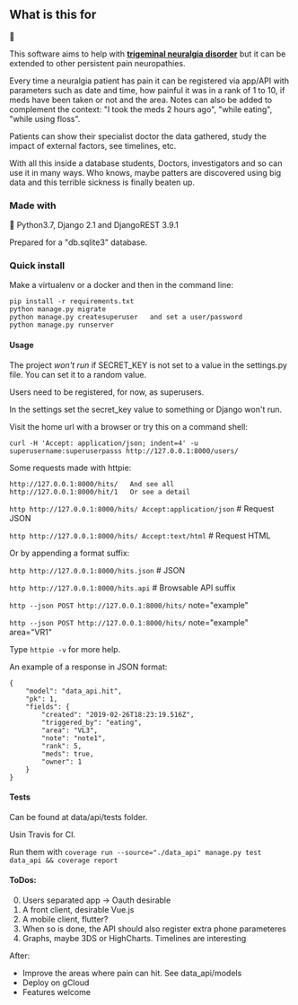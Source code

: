 What is this for
----------------

:hospital:

This software aims to help with [**trigeminal neuralgia disorder**](https://www.ninds.nih.gov/Disorders/Patient-Caregiver-Education/Fact-Sheets/Trigeminal-Neuralgia-Fact-Sheet) but it can be extended to other persistent pain neuropathies.

Every time a neuralgia patient has pain it can be registered via app/API with parameters such as date and time, how painful it was in a rank of 1 to 10, if meds have been taken or not and the area.
Notes can also be added to complement the context: "I took the meds 2 hours ago", "while eating", "while using floss".

Patients can show their specialist doctor the data gathered, study the impact of external factors, see timelines, etc.

With all this inside a database students, Doctors, investigators and so can use it in many ways. Who knows, maybe patters are discovered using big data and this terrible sickness is finally beaten up.

### Made with

:snake:  Python3.7, Django 2.1 and DjangoREST 3.9.1

Prepared for a "db.sqlite3" database.

### Quick install

Make a virtualenv or a docker and then in the command line:

    pip install -r requirements.txt
    python manage.py migrate
    python manage.py createsuperuser   and set a user/password
    python manage.py runserver

#### Usage

The project *won't run* if SECRET_KEY is not set to a value in the settings.py file.
You can set it to a random value.

Users need to be registered, for now, as superusers.

In the settings set the secret_key value to something or Django won't run.

Visit the home url with a browser or try this on a command shell:

    curl -H 'Accept: application/json; indent=4' -u superusername:superuserpasss http://127.0.0.1:8000/users/

Some requests made with httpie:


    http://127.0.0.1:8000/hits/   And see all
    http://127.0.0.1:8000/hit/1   Or see a detail


`http http://127.0.0.1:8000/hits/ Accept:application/json`  # Request JSON

`http http://127.0.0.1:8000/hits/ Accept:text/html`         # Request HTML

Or by appending a format suffix:

`http http://127.0.0.1:8000/hits.json`  # JSON

`http http://127.0.0.1:8000/hits.api`   # Browsable API suffix

`http --json POST http://127.0.0.1:8000/hits/` note="example"

`http --json POST http://127.0.0.1:8000/hits/` note="example" area="VR1"

Type `httpie -v` for more help.

An example of a response in JSON format:

    {
        "model": "data_api.hit",
        "pk": 1,
        "fields": {
            "created": "2019-02-26T18:23:19.516Z",
            "triggered_by": "eating",
            "area": "VL3",
            "note": "note1",
            "rank": 5,
            "meds": true,
            "owner": 1
        }
    }

#### Tests

Can be found at data/api/tests folder.

Usin Travis for CI.

Run them with `coverage run --source="./data_api" manage.py test data_api && coverage report`

#### ToDos:

0. Users separated app -> Oauth desirable
1. A front client, desirable Vue.js
2. A mobile client, flutter?
3. When so is done, the API should also register extra phone parameteres
4. Graphs, maybe 3DS or HighCharts. Timelines are interesting


After:

- Improve the areas where pain can hit. See data_api/models
- Deploy on gCloud
- Features welcome
